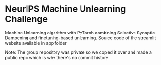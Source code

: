 # NeurIPS Machine Unlearning Challenge
Machine Unlearning algorithm with PyTorch combining Selective Synaptic Dampening and finetuning-based unlearning.
Source code of the streamlit website available in app folder

Note: The group repository was private so we copied it over and made a public repo which is why there's no commit history
